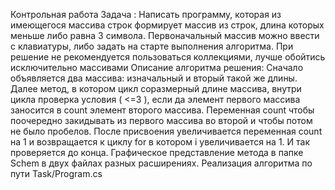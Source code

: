Контрольная работа
Задача :
Написать программу, которая из имеющегося массива строк формирует массив из строк, длина которых меньше либо равна 3 символа. Первоначальный массив можно ввести с клавиатуры, либо задать на старте выполнения алгоритма. При решение не рекомендуется пользоваться коллекциями, лучше обойтись исключительно массивами
Описание алгоритма решения:
Сначало объявляется два массива: изначальный и вторый такой же длины. Далее метод, в котором цикл соразмерный длине массива, внутри цикла проверка условия ( <=3 ), если да элемент первого массива заносится в count элемент второго массива. Переменная count чтобы поочередно закидывать из первого массива во второй и чтобы потом не было пробелов. После присвоения увеличивается переменная count на 1 и возвращается к циклу for в котором i увеличивается на 1. И так проверяется до конца.
Графическое представление метода в папке Schem в двух файлах разных расширениях.
Реализация алгоритма по пути Task/Program.cs